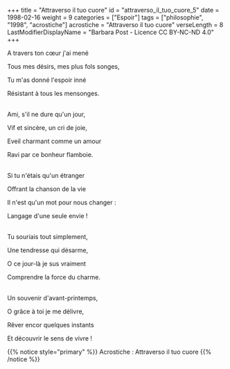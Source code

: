 +++
title = "Attraverso il tuo cuore"
id = "attraverso_il_tuo_cuore_5"
date = 1998-02-16
weight = 9
categories = ["Espoir"]
tags = ["philosophie", "1998", "acrostiche"]
acrostiche = "Attraverso il tuo cuore"
verseLength = 8
LastModifierDisplayName = "Barbara Post - Licence CC BY-NC-ND 4.0"
+++

A travers ton cœur j'ai mené

Tous mes désirs, mes plus fols songes,

Tu m'as donné l'espoir inné

Résistant à tous les mensonges.

 \
Ami, s'il ne dure qu'un jour,

Vif et sincère, un cri de joie,

Eveil charmant comme un amour

Ravi par ce bonheur flamboie.

 \
Si tu n'étais qu'un étranger

Offrant la chanson de la vie

Il n'est qu'un mot pour nous changer :

Langage d'une seule envie !

 \
Tu souriais tout simplement,

Une tendresse qui désarme,

O ce jour-là je sus vraiment

Comprendre la force du charme.

 \
Un souvenir d'avant-printemps,

O grâce à toi je me délivre,

Rêver encor quelques instants

Et découvrir le sens de vivre !

{{% notice style="primary" %}}
Acrostiche : Attraverso il tuo cuore
{{% /notice %}}
